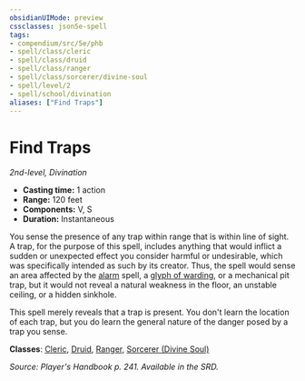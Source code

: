 ```yaml
---
obsidianUIMode: preview
cssclasses: json5e-spell
tags:
- compendium/src/5e/phb
- spell/class/cleric
- spell/class/druid
- spell/class/ranger
- spell/class/sorcerer/divine-soul
- spell/level/2
- spell/school/divination
aliases: ["Find Traps"]
---
```

# Find Traps
*2nd-level, Divination*  

- **Casting time:** 1 action
- **Range:** 120 feet
- **Components:** V, S
- **Duration:** Instantaneous

You sense the presence of any trap within range that is within line of sight. A trap, for the purpose of this spell, includes anything that would inflict a sudden or unexpected effect you consider harmful or undesirable, which was specifically intended as such by its creator. Thus, the spell would sense an area affected by the [alarm](5E2014官方资源/spells/alarm.md) spell, a [glyph of warding](5E2014官方资源/spells/glyph-of-warding.md), or a mechanical pit trap, but it would not reveal a natural weakness in the floor, an unstable ceiling, or a hidden sinkhole.

This spell merely reveals that a trap is present. You don't learn the location of each trap, but you do learn the general nature of the danger posed by a trap you sense.

**Classes**: [Cleric](5E2014官方资源/classes/cleric.md), [Druid](5E2014官方资源/classes/druid.md), [Ranger](5E2014官方资源/classes/ranger.md), [Sorcerer (Divine Soul)](5E2014官方资源/classes/sorcerer-divine-soul-xge.md)

*Source: Player's Handbook p. 241. Available in the SRD.*